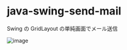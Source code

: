 # java-swing-send-mail
Swing の GridLayout の単純画面でメール送信

![image](https://user-images.githubusercontent.com/1501327/131048507-dac828e5-3bc5-4275-aeee-8ad4727c09cc.png)

